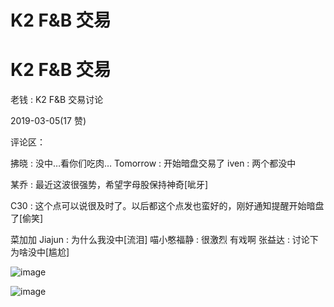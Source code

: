# K2 F&B 交易

# K2 F&B 交易

老钱 : K2 F&B 交易讨论

2019-03-05(17 赞)

评论区：

拂晓 : 没中…看你们吃肉… Tomorrow : 开始暗盘交易了 iven : 两个都没中

某乔 : 最近这波很强势，希望字母股保持神奇[呲牙]

C30 : 这个点可以说很及时了。以后都这个点发也蛮好的，刚好通知提醒开始暗盘了[偷笑]

菜加加 Jiajun : 为什么我没中[流泪] 喵小憨福静 : 很激烈 有戏啊 张益达 : 讨论下为啥没中[尴尬]

![image](img/Image_291.png)

![image](img/Image_292.png)